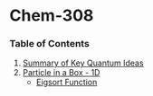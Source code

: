 # Chem-308

### Table of Contents

1. [Summary of Key Quantum Ideas](/Background.md)
1. [Particle in a Box - 1D](/PIBfix.md)
    - [Eigsort Function](/Eigsort.md)

